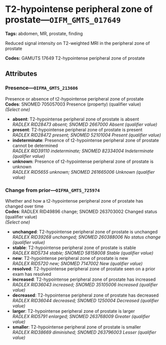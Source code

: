 # T2-hypointense peripheral zone of prostate—`OIFM_GMTS_017649`

**Tags:** abdomen, MR, prostate, finding

Reduced signal intensity on T2-weighted MRI in the peripheral zone of prostate

**Codes:** GAMUTS 17649 T2-hypointense peripheral zone of prostate

## Attributes

### Presence—`OIFMA_GMTS_213606`

Presence or absence of t2-hypointense peripheral zone of prostate  
**Codes**: SNOMED 705057003 Presence (property) (qualifier value)  
*(Select one)*

- **absent**: T2-hypointense peripheral zone of prostate is absent  
_RADLEX RID28473 absent; SNOMED 2667000 Absent (qualifier value)_
- **present**: T2-hypointense peripheral zone of prostate is present  
_RADLEX RID28472 present; SNOMED 52101004 Present (qualifier value)_
- **indeterminate**: Presence of t2-hypointense peripheral zone of prostate cannot be determined  
_RADLEX RID39110 indeterminate; SNOMED 82334004 Indeterminate (qualifier value)_
- **unknown**: Presence of t2-hypointense peripheral zone of prostate is unknown  
_RADLEX RID5655 unknown; SNOMED 261665006 Unknown (qualifier value)_

### Change from prior—`OIFMA_GMTS_725974`

Whether and how a t2-hypointense peripheral zone of prostate has changed over time  
**Codes**: RADLEX RID49896 change; SNOMED 263703002 Changed status (qualifier value)  
*(Select one)*

- **unchanged**: T2-hypointense peripheral zone of prostate is unchanged  
_RADLEX RID39268 unchanged; SNOMED 260388006 No status change (qualifier value)_
- **stable**: T2-hypointense peripheral zone of prostate is stable  
_RADLEX RID5734 stable; SNOMED 58158008 Stable (qualifier value)_
- **new**: T2-hypointense peripheral zone of prostate is new  
_RADLEX RID5720 new; SNOMED 7147002 New (qualifier value)_
- **resolved**: T2-hypointense peripheral zone of prostate seen on a prior exam has resolved  
- **increased**: T2-hypointense peripheral zone of prostate has increased  
_RADLEX RID36043 increased; SNOMED 35105006 Increased (qualifier value)_
- **decreased**: T2-hypointense peripheral zone of prostate has decreased  
_RADLEX RID36044 decreased; SNOMED 1250004 Decreased (qualifier value)_
- **larger**: T2-hypointense peripheral zone of prostate is larger  
_RADLEX RID5791 enlarged; SNOMED 263768009 Greater (qualifier value)_
- **smaller**: T2-hypointense peripheral zone of prostate is smaller  
_RADLEX RID38669 diminished; SNOMED 263796003 Lesser (qualifier value)_